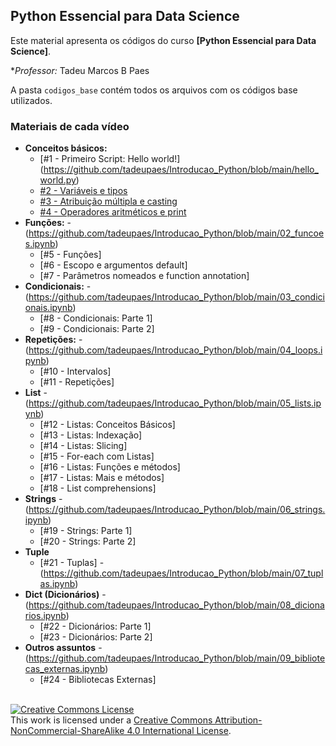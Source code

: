 ## Python Essencial para Data Science

Este material apresenta os códigos do curso **[Python Essencial para Data Science]**.

**Professor:* Tadeu Marcos B Paes

A pasta `codigos_base` contém todos os arquivos com os códigos base utilizados.
### Materiais de cada vídeo
- **Conceitos básicos:**
  - [#1 - Primeiro Script: Hello world!] (https://github.com/tadeupaes/Introducao_Python/blob/main/hello_world.py)  
  - [#2 - Variáveis e tipos](https://github.com/tadeupaes/Introducao_Python/blob/main/01_variaveis_e_tipos.ipynb)
  - [#3 - Atribuição múltipla e casting](https://github.com/tadeupaes/Introducao_Python/blob/main/01_variaveis_e_tipos.ipynb)
  - [#4 - Operadores aritméticos e print](https://github.com/tadeupaes/Introducao_Python/blob/main/01_variaveis_e_tipos.ipynb)
- **Funções:** - (https://github.com/tadeupaes/Introducao_Python/blob/main/02_funcoes.ipynb)
  - [#5 - Funções]
  - [#6 - Escopo e argumentos default]
  - [#7 - Parâmetros nomeados e function annotation]
- **Condicionais:** - (https://github.com/tadeupaes/Introducao_Python/blob/main/03_condicionais.ipynb)
  - [#8 - Condicionais: Parte 1]
  - [#9 - Condicionais: Parte 2]
- **Repetições:** - (https://github.com/tadeupaes/Introducao_Python/blob/main/04_loops.ipynb)
  - [#10 - Intervalos]
  - [#11 - Repetições]
- **List** - (https://github.com/tadeupaes/Introducao_Python/blob/main/05_lists.ipynb)
  - [#12 - Listas: Conceitos Básicos]
  - [#13 - Listas: Indexação]
  - [#14 - Listas: Slicing]
  - [#15 - For-each com Listas]
  - [#16 - Listas: Funções e métodos]
  - [#17 - Listas: Mais e métodos]
  - [#18 - List comprehensions]
- **Strings** - (https://github.com/tadeupaes/Introducao_Python/blob/main/06_strings.ipynb)
  - [#19 - Strings: Parte 1]
  - [#20 - Strings: Parte 2]
- **Tuple**
  - [#21 - Tuplas] - (https://github.com/tadeupaes/Introducao_Python/blob/main/07_tuplas.ipynb)
- **Dict (Dicionários)** -  (https://github.com/tadeupaes/Introducao_Python/blob/main/08_dicionarios.ipynb)
  - [#22 - Dicionários: Parte 1] 
  - [#23 - Dicionários: Parte 2]
- **Outros assuntos** - (https://github.com/tadeupaes/Introducao_Python/blob/main/09_bibliotecas_externas.ipynb)
  - [#24 - Bibliotecas Externas]



<br/>
<a rel="license" href="http://creativecommons.org/licenses/by-nc-sa/4.0/"><img alt="Creative Commons License" style="border-width:0" src="https://i.creativecommons.org/l/by-nc-sa/4.0/88x31.png" /></a><br />This work is licensed under a <a rel="license" href="http://creativecommons.org/licenses/by-nc-sa/4.0/">Creative Commons Attribution-NonCommercial-ShareAlike 4.0 International License</a>.
